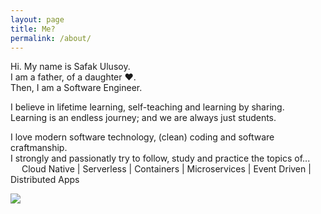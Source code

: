 ```yaml
---
layout: page
title: Me?
permalink: /about/
---
```


Hi. My name is Safak Ulusoy.  
I am a father, of a daughter ❤.  
Then, I am a Software Engineer.

I believe in lifetime learning, self-teaching and learning by sharing.  
Learning is an endless journey; and we are always just students.

I love modern software technology, (clean) coding and software craftmanship.  
I strongly and passionatly try to follow, study and practice the topics of...  
&emsp; Cloud Native | Serverless | Containers | Microservices | Event Driven | Distributed Apps

![](https://res.cloudinary.com/ubrabilisim/image/upload/c_scale,w_400/v1586477191/safakulusoy.com/FB_IMG_1586476810297.jpg)
